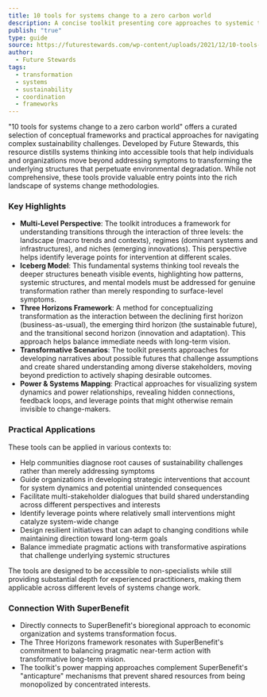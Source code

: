```yaml
---
title: 10 tools for systems change to a zero carbon world
description: A concise toolkit presenting core approaches to systemic transformation for sustainability, offering practical frameworks for understanding and addressing complex climate challenges.
publish: "true"
type: guide
source: https://futurestewards.com/wp-content/uploads/2021/12/10-tools-for-systems-change-to-a-zero-carbon-world.pdf
author:
  - Future Stewards
tags:
  - transformation
  - systems
  - sustainability
  - coordination
  - frameworks
---
```


"10 tools for systems change to a zero carbon world" offers a curated selection of conceptual frameworks and practical approaches for navigating complex sustainability challenges. Developed by Future Stewards, this resource distills systems thinking into accessible tools that help individuals and organizations move beyond addressing symptoms to transforming the underlying structures that perpetuate environmental degradation. While not comprehensive, these tools provide valuable entry points into the rich landscape of systems change methodologies.

### Key Highlights
- **Multi-Level Perspective**: The toolkit introduces a framework for understanding transitions through the interaction of three levels: the landscape (macro trends and contexts), regimes (dominant systems and infrastructures), and niches (emerging innovations). This perspective helps identify leverage points for intervention at different scales.
- **Iceberg Model**: This fundamental systems thinking tool reveals the deeper structures beneath visible events, highlighting how patterns, systemic structures, and mental models must be addressed for genuine transformation rather than merely responding to surface-level symptoms.
- **Three Horizons Framework**: A method for conceptualizing transformation as the interaction between the declining first horizon (business-as-usual), the emerging third horizon (the sustainable future), and the transitional second horizon (innovation and adaptation). This approach helps balance immediate needs with long-term vision.
- **Transformative Scenarios**: The toolkit presents approaches for developing narratives about possible futures that challenge assumptions and create shared understanding among diverse stakeholders, moving beyond prediction to actively shaping desirable outcomes.
- **Power & Systems Mapping**: Practical approaches for visualizing system dynamics and power relationships, revealing hidden connections, feedback loops, and leverage points that might otherwise remain invisible to change-makers.

### Practical Applications

These tools can be applied in various contexts to:

- Help communities diagnose root causes of sustainability challenges rather than merely addressing symptoms
- Guide organizations in developing strategic interventions that account for system dynamics and potential unintended consequences
- Facilitate multi-stakeholder dialogues that build shared understanding across different perspectives and interests
- Identify leverage points where relatively small interventions might catalyze system-wide change
- Design resilient initiatives that can adapt to changing conditions while maintaining direction toward long-term goals
- Balance immediate pragmatic actions with transformative aspirations that challenge underlying systemic structures

The tools are designed to be accessible to non-specialists while still providing substantial depth for experienced practitioners, making them applicable across different levels of systems change work.

### Connection With SuperBenefit

- Directly connects to SuperBenefit's bioregional approach to economic organization and systems transformation focus.
- The Three Horizons framework resonates with SuperBenefit's commitment to balancing pragmatic near-term action with transformative long-term vision.
- The toolkit's power mapping approaches complement SuperBenefit's "anticapture" mechanisms that prevent shared resources from being monopolized by concentrated interests.